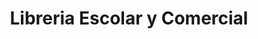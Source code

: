 ---
title: "Libreria Escolar y Comercial"
url: /caba/libreria-escolar-y-comercial/
shop: material de oficina
---